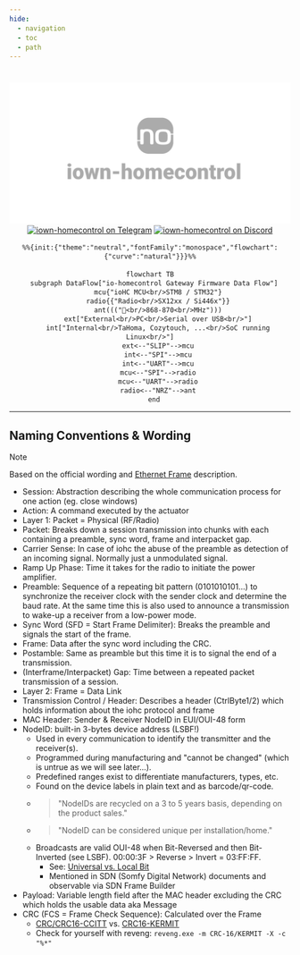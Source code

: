 ```yaml
---
hide:
  - navigation
  - toc
  - path
---
```


#

<div align="center" width="100%">
  <img src="assets/images/repository-open-graph.png" alt="iown-homecontrol logo"/><br/>
  <a href="https://t.me/iownHomecontrol" target="_self"><img src="https://img.shields.io/badge/Telegram-Join-5865F2?style=for-the-badge&logo=telegram" alt="iown-homecontrol on Telegram"/></a>
  <a href="https://discord.gg/MPEb7dTNdN" target="_self"><img src="https://img.shields.io/badge/Discord-Join-5865F2?style=for-the-badge&logo=discord" alt="iown-homecontrol on Discord"/></a>

``` mermaid
%%{init:{"theme":"neutral","fontFamily":"monospace","flowchart":{"curve":"natural"}}}%%

flowchart TB
  subgraph DataFlow["io-homecontrol Gateway Firmware Data Flow"]
    mcu{"ioHC MCU<br/>STM8 / STM32"}
    radio{{"Radio<br/>SX12xx / Si446x"}}
    ant((("📡<br/>868-870<br/>MHz")))
    ext["External<br/>PC<br/>Serial over USB<br/>"]
    int["Internal<br/>TaHoma, Cozytouch, ...<br/>SoC running Linux<br/>"]
    ext<--"SLIP"-->mcu
    int<--"SPI"-->mcu
    int<--"UART"-->mcu
    mcu<--"SPI"-->radio
    mcu<--"UART"-->radio
    radio<--"NRZ"-->ant
  end
```

</div>

<!-- TODO Short introduction on how to use/read this documentation -->
<!-- TODO Clean descriptions of explanations -->

---

## Naming Conventions & Wording

> [!NOTE]
> Based on the official wording and [Ethernet Frame](https://en.wikipedia.org/wiki/Ethernet_frame) description.

- Session: Abstraction describing the whole communication process for one action (eg. close windows)
- Action: A command executed by the actuator
- Layer 1: Packet = Physical (RF/Radio)
- Packet: Breaks down a session transmission into chunks with each containing a preamble, sync word, frame and interpacket gap.
- Carrier Sense: In case of iohc the abuse of the preamble as detection of an incoming signal. Normally just a unmodulated signal.
- Ramp Up Phase: Time it takes for the radio to initiate the power amplifier.
- Preamble: Sequence of a repeating bit pattern (0101010101...) to synchronize the receiver clock with the sender clock and determine the baud rate. At the same time this is also used to announce a transmission to wake-up a receiver from a low-power mode.
- Sync Word (SFD = Start Frame Delimiter): Breaks the preamble and signals the start of the frame.
- Frame: Data after the sync word including the CRC.
- Postamble: Same as preamble but this time it is to signal the end of a transmission.
- (Interframe/Interpacket) Gap: Time between a repeated packet transmission of a session.
- Layer 2: Frame = Data Link
- Transmission Control / Header: Describes a header (CtrlByte1/2) which holds information about the iohc protocol and frame
- MAC Header: Sender & Receiver NodeID in EUI/OUI-48 form
- NodeID: built-in 3-bytes device address (LSBF!)
  - Used in every communication to identify the transmitter and the receiver(s).
  - Programmed during manufacturing and "cannot be changed" (which is untrue as we will see later...).
  - Predefined ranges exist to differentiate manufacturers, types, etc.
  - Found on the device labels in plain text and as barcode/qr-code.
  - > "NodeIDs are recycled on a 3 to 5 years basis, depending on the product sales."
  - > "NodeID can be considered unique per installation/home."
  - Broadcasts are valid OUI-48 when Bit-Reversed and then Bit-Inverted (see LSBF). 00:00:3F > Reverse > Invert = 03:FF:FF.
    - See: [Universal vs. Local Bit](https://en.wikipedia.org/wiki/MAC_address#Universal_vs._local_(U/L_bit))
    - Mentioned in SDN (Somfy Digital Network) documents and observable via SDN Frame Builder
- Payload: Variable length field after the MAC header excluding the CRC which holds the usable data aka Message
- CRC (FCS = Frame Check Sequence): Calculated over the Frame
  - [CRC/CRC16-CCITT](https://srecord.sourceforge.net/crc16-ccitt.html) vs. [CRC16-KERMIT](https://reveng.sourceforge.io/crc-catalogue/16.htm#crc.cat.crc-16-kermit)
  - Check for yourself with reveng: `reveng.exe -m CRC-16/KERMIT -X -c "%*"`

<!-- TODO Documentation/Project Layout Description
<div align="center" width="100%">

## Project Layout

</div>

```SHELL
scripts        # Random scripts and code snippets
scripts/renode # ioHome STM32 Emulation!!! (Thanks Pascal!)
```
-->
